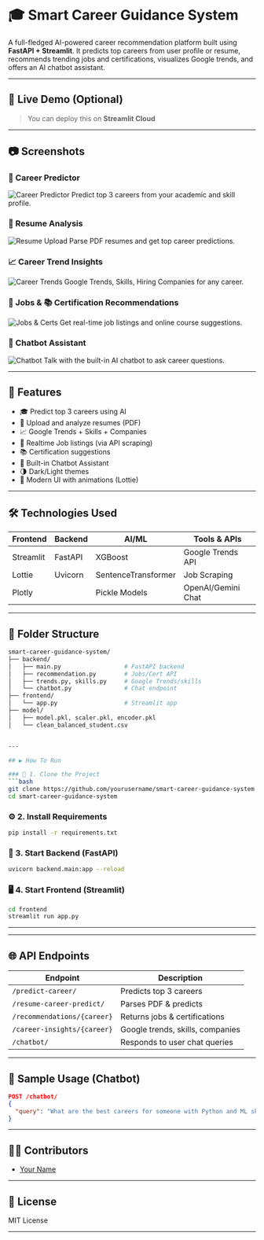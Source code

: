 # 🎓 Smart Career Guidance System

A full-fledged AI-powered career recommendation platform built using **FastAPI + Streamlit**. It predicts top careers from user profile or resume, recommends trending jobs and certifications, visualizes Google trends, and offers an AI chatbot assistant.

---

## 🚀 Live Demo (Optional)

> You can deploy this on **Streamlit Cloud**

---

## 📷 Screenshots

### 🔮 Career Predictor
![Career Predictor](../screenshots/career-predictor.png)
Predict top 3 careers from your academic and skill profile.

### 📄 Resume Analysis
![Resume Upload](../screenshots/resume-upload.png)
Parse PDF resumes and get top career predictions.

### 📈 Career Trend Insights
![Career Trends](../screenshots/career-trends.png)
Google Trends, Skills, Hiring Companies for any career.

### 💼 Jobs & 📚 Certification Recommendations
![Jobs & Certs](../screenshots/job-cert.png)
Get real-time job listings and online course suggestions.

### 🤖 Chatbot Assistant
![Chatbot](../screenshots/chatbot.png)
Talk with the built-in AI chatbot to ask career questions.

---

## 🧠 Features

- 🎓 Predict top 3 careers using AI
- 📄 Upload and analyze resumes (PDF)
- 📈 Google Trends + Skills + Companies
- 💼 Realtime Job listings (via API scraping)
- 📚 Certification suggestions
- 🤖 Built-in Chatbot Assistant
- 🌗 Dark/Light themes
- 🎨 Modern UI with animations (Lottie)

---

## 🛠️ Technologies Used

| Frontend     | Backend    | AI/ML       | Tools & APIs         |
|--------------|------------|-------------|----------------------|
| Streamlit    | FastAPI    | XGBoost     | Google Trends API    |
| Lottie       | Uvicorn    | SentenceTransformer | Job Scraping     |
| Plotly       |            | Pickle Models | OpenAI/Gemini Chat  |

---

## 📁 Folder Structure

```bash
smart-career-guidance-system/
├── backend/
│   ├── main.py                  # FastAPI backend
│   ├── recommendation.py        # Jobs/Cert API
│   ├── trends.py, skills.py     # Google Trends/skills
│   └── chatbot.py               # Chat endpoint
├── frontend/
│   └── app.py                   # Streamlit app
├── model/
│   ├── model.pkl, scaler.pkl, encoder.pkl
│   └── clean_balanced_student.csv


---

## ▶️ How To Run

### 🔧 1. Clone the Project
```bash
git clone https://github.com/yourusername/smart-career-guidance-system
cd smart-career-guidance-system
```

### ⚙️ 2. Install Requirements
```bash
pip install -r requirements.txt
```

### 🧠 3. Start Backend (FastAPI)
```bash
uvicorn backend.main:app --reload
```

### 🖥️ 4. Start Frontend (Streamlit)
```bash
cd frontend
streamlit run app.py
```


---


---

## 🌐 API Endpoints

| Endpoint                        | Description                         |
|-------------------------------|-------------------------------------|
| `/predict-career/`           | Predicts top 3 careers              |
| `/resume-career-predict/`    | Parses PDF & predicts               |
| `/recommendations/{career}`  | Returns jobs & certifications       |
| `/career-insights/{career}`  | Google trends, skills, companies    |
| `/chatbot/`                  | Responds to user chat queries       |

---

## 📌 Sample Usage (Chatbot)
```json
POST /chatbot/
{
  "query": "What are the best careers for someone with Python and ML skills?"
}
```

---

## 🧑‍💻 Contributors

- [Your Name](https://github.com/Prafulla-Bharate)

---

## 📜 License
MIT License

---


